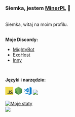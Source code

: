 ### Siemka, jestem [MinerPL](https://mightybot.ml) 👋

<br />
Siemka, witaj na moim profilu.
<br />
<br />

**Moje Discordy:**<br />
- [MightyBot](https://discord.gg/p9z8M56)
- [ExoHost](https://discord.gg/evWgyNT)
- [Inny](https://discord.gg/Aj8y5YS)

<br />

**Języki i narzędzie:**  

<code><img height="25" src="https://raw.githubusercontent.com/github/explore/80688e429a7d4ef2fca1e82350fe8e3517d3494d/topics/javascript/javascript.png"></code>
<code><img height="25" src="https://raw.githubusercontent.com/github/explore/80688e429a7d4ef2fca1e82350fe8e3517d3494d/topics/nodejs/nodejs.png"></code>
<code><img height="25" src="https://raw.githubusercontent.com/github/explore/master/topics/visual-studio-code/visual-studio-code.png"></code>
<code><img height="25" src="https://www.jetbrains.com/idea/img/idea-edu.svg"></code>

<a href="https://github.com/anuraghazra/github-readme-stats">
  <img align="center" src="https://github-readme-stats.vercel.app/api?username=MinerPL&show_icons=true&include_all_commits=true&bg_color=30,e96443,904e95&title_color=fff&text_color=fff?count_private=true" alt="Moje staty" />
</a><br />
<a href="https://github.com/anuraghazra/github-readme-stats">
  <!-- Change the `github-readme-stats.anuraghazra1.vercel.app` to `github-readme-stats.vercel.app`  -->
  <img align="center" src="https://github-readme-stats.vercel.app/api/top-langs/?username=MinerPL&layout=compact&bg_color=30,e96443,904e95&title_color=fff&text_color=fff" />
</a>
